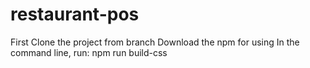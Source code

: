 # restaurant-pos
First Clone the project from branch
Download the npm for using
In the command line, run:
npm run build-css

